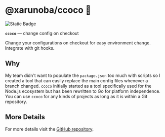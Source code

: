 # @xarunoba/ccoco 🥥

![Static Badge](https://img.shields.io/badge/Made_with-%E2%9D%A4%EF%B8%8F-red?style=for-the-badge)

**`ccoco`** — change config on checkout

Change your configurations on checkout for easy environment change. Integrate with git hooks.

## Why

My team didn't want to populate the `package.json` too much with scripts so I created a tool that can easily replace the main config files whenever a branch changed.
`ccoco` initially started as a tool specifically used for the Node.js ecosystem but has been rewritten to Go for platform independence. You can use `ccoco` for any kinds of projects as long as it is within a Git repository.

## More Details

For more details visit the [GitHub repository](https://github.com/xarunoba/ccoco).
